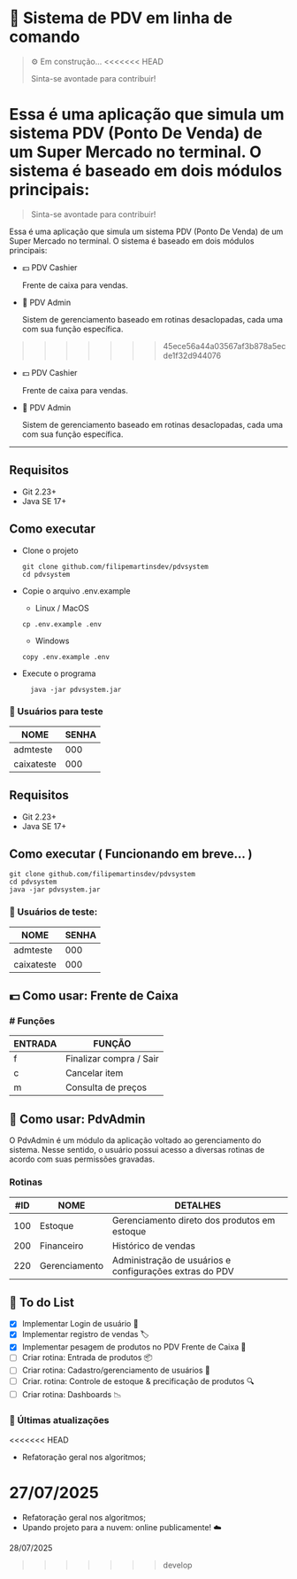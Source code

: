 # 🛒 Sistema de PDV em linha de comando
> ⚙️ Em construção...
<<<<<<< HEAD
>
> Sinta-se avontade para contribuir!


Essa é uma aplicação que simula um sistema PDV (Ponto De Venda) de um Super Mercado no terminal.
O sistema é baseado em dois módulos principais:
=======
> 
> Sinta-se avontade para contribuir!

Essa é uma aplicação que simula um sistema PDV (Ponto De Venda) de um Super Mercado no terminal. 
O sistema é baseado em dois módulos principais:

- 💵 PDV Cashier
  
  Frente de caixa para vendas.

- 💼 PDV Admin
  
  Sistem de gerenciamento baseado em rotinas desaclopadas, cada uma com sua função específica.

>>>>>>> 45ece56a44a03567af3b878a5ecde1f32d944076

- 💵 PDV Cashier

  Frente de caixa para vendas.

- 💼 PDV Admin

  Sistem de gerenciamento baseado em rotinas desaclopadas, cada uma com sua função específica.

<hr>

## Requisitos
- Git 2.23+
- Java SE 17+

## Como executar
- Clone o projeto
    ```
    git clone github.com/filipemartinsdev/pdvsystem
    cd pdvsystem
    ``` 
- Copie o arquivo .env.example
    - Linux / MacOS
    ```
    cp .env.example .env
    ```
  
    - Windows
    ```
    copy .env.example .env
    ```
- Execute o programa
  ```
    java -jar pdvsystem.jar
  ```

### 👤 Usuários para teste

| NOME        | SENHA     |
|-------------|-----------|
| admteste    | 000       |
| caixateste  | 000       |

## Requisitos
- Git 2.23+
- Java SE 17+

## Como executar ( Funcionando em breve... )
```
git clone github.com/filipemartinsdev/pdvsystem
cd pdvsystem
java -jar pdvsystem.jar
```

### 👤 Usuários de teste:

| NOME        | SENHA     |
|-------------|-----------|
| admteste    | 000       |
| caixateste  | 000       |

## 💵 Como usar: Frente de Caixa

### # Funções
| ENTRADA | FUNÇÃO                  |
|---------|-------------------------|
| f       | Finalizar compra / Sair |
| c       | Cancelar item           |
| m       | Consulta de preços      |


## 💼 Como usar: PdvAdmin
O PdvAdmin é um módulo da aplicação voltado ao gerenciamento do sistema. Nesse sentido, o usuário possui acesso a diversas rotinas de acordo com suas permissões gravadas.


### Rotinas

| #ID        | NOME    | DETALHES |
|-----------|---------|----------|
| 100       | Estoque | Gerenciamento direto dos produtos em estoque |
| 200       | Financeiro | Histórico de vendas |
| 220       | Gerenciamento | Administração de usuários e configurações extras do PDV |




## 📝 To do List
- [x] Implementar Login de usuário 🔐
- [x] Implementar registro de vendas 🏷️️
- [x] Implementar pesagem de produtos no PDV Frente de Caixa 🧮
- [ ] Criar rotina: Entrada de produtos 📦
- [ ] Criar rotina: Cadastro/gerenciamento de usuários 👥
- [ ] Criar. rotina: Controle de estoque & precificação de produtos 🔍
- [ ] Criar rotina: Dashboards 📉

### 🚀 Últimas atualizações
<<<<<<< HEAD
- Refatoração geral nos algoritmos; 

27/07/2025
=======
- Refatoração geral nos algoritmos;
- Upando projeto para a nuvem: online publicamente! ☁️

28/07/2025
>>>>>>> develop
